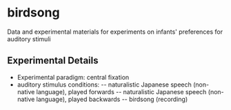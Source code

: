 # birdsong
Data and experimental materials for experiments on infants' preferences for auditory stimuli

## Experimental Details

- Experimental paradigm: central fixation
- auditory stimulus conditions:
-- naturalistic Japanese speech (non-native language), played forwards
-- naturalistic Japanese speech (non-native language), played backwards
-- birdsong (recording)
